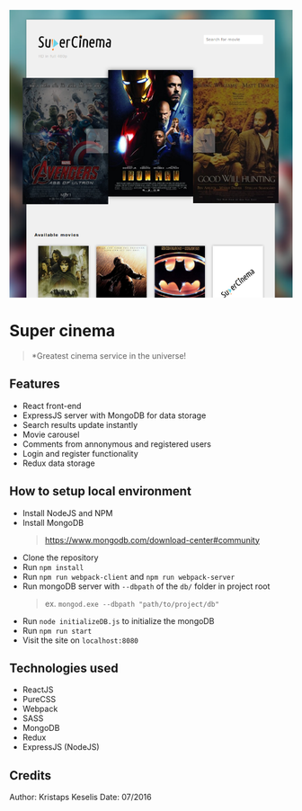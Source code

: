 ![Screenshot](assets/img/readme_img.png)

# Super cinema
> *Greatest cinema service in the universe!

## Features

- React front-end
- ExpressJS server with MongoDB for data storage
- Search results update instantly
- Movie carousel
- Comments from annonymous and registered users
- Login and register functionality
- Redux data storage

## How to setup local environment

- Install NodeJS and NPM
- Install MongoDB
    > https://www.mongodb.com/download-center#community
- Clone the repository
- Run `npm install`
- Run `npm run webpack-client` and `npm run webpack-server`
- Run mongoDB server with `--dbpath` of the `db/` folder in project root
    > ex. `mongod.exe --dbpath "path/to/project/db"`
- Run `node initializeDB.js` to initialize the mongoDB
- Run `npm run start`
- Visit the site on `localhost:8080`

## Technologies used

- ReactJS
- PureCSS
- Webpack
- SASS
- MongoDB
- Redux
- ExpressJS (NodeJS)

## Credits

Author: Kristaps Keselis
Date:   07/2016

